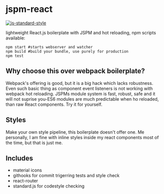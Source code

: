 # jspm-react 
[![js-standard-style](https://cdn.rawgit.com/feross/standard/master/badge.svg)](https://github.com/feross/standard)

lightweight React.js boilerplate with JSPM and hot reloading, npm scripts available:
```shell
npm start #starts webserver and watcher
npm build #build your bundle, use purely for production
npm test 
```

## Why choose this over webpack boilerplate?
Webpack's offering is good, but it is a big hack which lacks robustness. Even such basic thing as component event listeners is not working with webpack hot reloading. JSPMs module system is fast, robust, safe and it will not suprise you-ES6 modules are much predictable when ho reloaded, than raw React components. Try it for yourself.

## Styles
Make your own style pipeline, this boilerplate doesn't offer one. Me personally, I am fine with inline styles inside my react components most of the time, but that is just me.

## Includes
- material icons
- githooks for commit trigerring tests and style check
- react-router
- standard.js for codestyle checking

